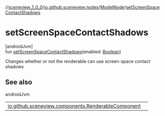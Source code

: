 //[sceneview_1_0_0](../../../index.md)/[io.github.sceneview.nodes](../index.md)/[ModelNode](index.md)/[setScreenSpaceContactShadows](set-screen-space-contact-shadows.md)

# setScreenSpaceContactShadows

[androidJvm]\
fun [setScreenSpaceContactShadows](set-screen-space-contact-shadows.md)(enabled: [Boolean](https://kotlinlang.org/api/latest/jvm/stdlib/kotlin/-boolean/index.html))

Changes whether or not the renderable can use screen-space contact shadows

## See also

androidJvm

| | |
|---|---|
| [io.github.sceneview.components.RenderableComponent](../../io.github.sceneview.components/-renderable-component/set-screen-space-contact-shadows.md) |  |
